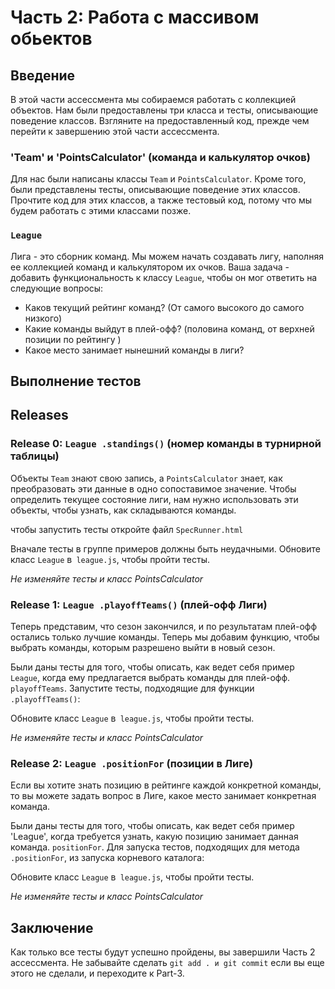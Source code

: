 # Часть 2: Работа с массивом обьектов

## Введение
В этой части ассессмента мы собираемся работать с коллекцией объектов. Нам были предоставлены три класса и тесты, описывающие поведение классов. Взгляните на предоставленный код, прежде чем перейти к завершению этой части ассессмента.

### 'Team' и 'PointsCalculator' (команда и калькулятор очков)
Для нас были написаны классы `Team` и `PointsCalculator`. Кроме того, были представлены тесты, описывающие поведение этих классов. Прочтите код для этих классов, а также тестовый код, потому что мы будем работать с этими классами позже.

### `League`
Лига - это сборник команд. Мы можем начать создавать лигу, наполняя ее коллекцией команд и калькулятором их очков. Ваша задача - добавить функциональность к классу `League`, чтобы он мог ответить на следующие вопросы:

- Каков текущий рейтинг команд? (От самого высокого до самого низкого)
- Какие команды выйдут в плей-офф? (половина команд, от верхней позиции по рейтингу )
- Какое место занимает нынешний команды в лиги?

## Выполнение тестов
## Releases
### Release 0: `League .standings()` (номер команды в турнирной таблицы)
Объекты `Team` знают свою запись, а `PointsCalculator` знает, как преобразовать эти данные в одно сопоставимое значение. Чтобы определить текущее состояние лиги, нам нужно использовать эти объекты, чтобы узнать, как складываются команды.

чтобы запустить тесты откройте файл `SpecRunner.html`

Вначале тесты в группе примеров должны быть неудачными. Обновите класс `League` в` league.js`, чтобы пройти тесты.

*Не изменяйте тесты и класс PointsCalculator*

### Release 1: `League .playoffTeams()` (плей-офф Лиги)
Теперь представим, что сезон закончился, и по результатам плей-офф остались только лучшие команды. Теперь мы добавим функцию, чтобы выбрать команды, которым разрешено выйти в новый сезон.

Были даны тесты для того, чтобы описать, как ведет себя пример `League`, когда ему предлагается выбрать команды для плей-офф. `playoffTeams`. Запустите тесты, подходящие для функции `.playoffTeams()`:

Обновите класс `League` в` league.js`, чтобы пройти тесты.

*Не изменяйте тесты и класс PointsCalculator*

### Release 2: `League .positionFor` (позиции в Лиге)
Если вы хотите знать позицию в рейтинге каждой конкретной команды, то вы можете задать вопрос в Лиге, какое место занимает конкретная команда.

Были даны тесты для того, чтобы описать, как ведет себя пример 'League', когда требуется узнать, какую позицию занимает данная команда. `positionFor`. Для запуска тестов, подходящих для метода `.positionFor`, из запуска корневого каталога:

Обновите класс `League` в` league.js`, чтобы пройти тесты.

*Не изменяйте тесты и класс PointsCalculator*

## Заключение
Как только все тесты будут успешно пройдены, вы завершили Часть 2 ассессмента. Не забывайте сделать `git add . и git commit` если вы еще этого не сделали, и переходите к Part-3.

